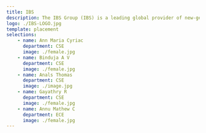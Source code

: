 ```yaml
---
title: IBS
description: The IBS Group (IBS) is a leading global provider of new-generation IT solutions to the Travel, Transportation & Logistics (TTL) industry.
logo: ./IBS-LOGO.jpg
template: placement
selections:
    - name: Ann Maria Cyriac
      department: CSE
      image: ./female.jpg
    - name: Binduja A V
      department: CSE
      image: ./female.jpg
    - name: Anals Thomas
      department: CSE
      image: ./image.jpg
    - name: Gayathry R
      department: CSE
      image: ./female.jpg
    - name: Annu Mathew C
      department: ECE
      image: ./female.jpg
---
```

